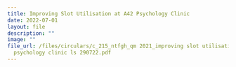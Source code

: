 ```yaml
---
title: Improving Slot Utilisation at A42 Psychology Clinic
date: 2022-07-01
layout: file
description: ""
image: ""
file_url: /files/circulars/c_215_ntfgh_qm 2021_improving slot utilisation at a42
  psychology clinic ls 290722.pdf
---
```

